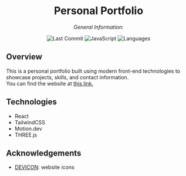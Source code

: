 <div align="center">

# **Personal Portfolio**

*General Information:*

![Last Commit](https://img.shields.io/badge/last%20commit-5%2F28%2F2025-blue)
![JavaScript](https://img.shields.io/badge/javascript-93.5%25-yellow)
![Languages](https://img.shields.io/badge/languages-3-blue)

</div>

## Overview

This is a personal portfolio built using modern front-end technologies to showcase projects, skills, and contact information.<br>
You can find the website at [this link.](https://willferrens.dev)

## Technologies

- React
- TailwindCSS
- Motion.dev
- THREE.js

## Acknowledgements

- [DEVICON](https://devicon.dev/): website icons
